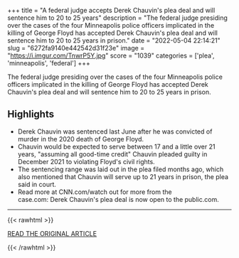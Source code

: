 +++
title = "A federal judge accepts Derek Chauvin's plea deal and will sentence him to 20 to 25 years"
description = "The federal judge presiding over the cases of the four Minneapolis police officers implicated in the killing of George Floyd has accepted Derek Chauvin's plea deal and will sentence him to 20 to 25 years in prison."
date = "2022-05-04 22:14:21"
slug = "6272fa9140e442542d31f23e"
image = "https://i.imgur.com/TnwrP5Y.jpg"
score = "1039"
categories = ['plea', 'minneapolis', 'federal']
+++

The federal judge presiding over the cases of the four Minneapolis police officers implicated in the killing of George Floyd has accepted Derek Chauvin's plea deal and will sentence him to 20 to 25 years in prison.

## Highlights

- Derek Chauvin was sentenced last June after he was convicted of murder in the 2020 death of George Floyd.
- Chauvin would be expected to serve between 17 and a little over 21 years, "assuming all good-time credit" Chauvin pleaded guilty in December 2021 to violating Floyd's civil rights.
- The sentencing range was laid out in the plea filed months ago, which also mentioned that Chauvin will serve up to 21 years in prison, the plea said in court.
- Read more at CNN.com/watch out for more from the case.com: Derek Chauvin's plea deal is now open to the public.com.

---

{{< rawhtml >}}
  <p class="article-category">
    <a target="_blank" href="https://www.cnn.com/2022/05/04/us/derek-chauvin-sentence-federal-civil-rights-trial/index.html">READ THE ORIGINAL ARTICLE</a>
  </p>
{{< /rawhtml >}}
